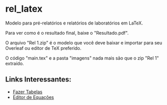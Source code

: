 # rel_latex
Modelo para pré-relatórios e relatórios de laboratórios em LaTeX.

Para ver como é o resultado final, baixe o "Resultado.pdf".

O arquivo "Rel 1.zip" é o modelo que você deve baixar e importar para seu Overleaf ou editor de TeX preferido.

O código "main.tex" e a pasta "imagens" nada mais são que o zip "Rel 1" extraído.

## Links Interessantes:
* [Fazer Tabelas](https://www.tablesgenerator.com)
* [Editor de Equações](https://www.codecogs.com/latex/eqneditor.php?lang=pt-br)
